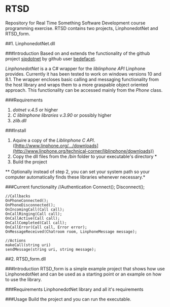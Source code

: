 # **RTSD**
Repository for Real Time Something Software Development course programming exercise.
RTSD contains two projects, LinphonedotNet and RTSD_form. 

##1. LinphonedotNet.dll

###Introduction
Based on and extends the functionality of the github project [sipdotnet](https://github.com/bedefaced/sipdotnet) by github user [bedefacet](https://github.com/bedefaced). 

*LinphonedotNet* is a a C# wrapper for the *liblinphone API* Linphone provides. Currently it has been tested to work on windows versions 10 and 8.1. The wrapper encloses basic calling and messaging functionality from the host library and wraps them to a more graspable object oriented approach. This functionality can be accessed mainly from the *Phone* class.

###Requirements
 1. *dotnet v.4.5* or higher
 2. *C liblinphone libraries v.3.90* or possibly higher
 3. *zlib.dll*
 
###Install
 1. Aquire a copy of the *Liblinphone C API*. ([http://www.linphone.org/.../downloads](http://www.linphone.org/technical-corner/liblinphone/downloads))
 2. Copy the dll files from the */bin* folder to your executable's directory *
 3. Build the project
 
** Optionally instead of step 2, you can set your system path so your computer automatically finds these libraries whenever necessary.*
	
###Current functionality
	//Authentication
	Connect();
	Disconnect();
	
	//Callbacks
	OnPhoneConnected();
	OnPhoneDisconnected();
	OnIncomingCall(Call call);
	OnCallRinging(Call call);
	OnCallActive(Call call);
	OnCallCompleted(Call call);
	OnCallError(Call call, Error error);
	OnMessageReceived(Chatroom room, LinphoneMessage message);
    		
   	//Actions
   	makeCall(string uri)
   	sendMessage(string uri, string message);

##2. RTSD_form.dll

###Introduction
RTSD_form is a simple example project that shows how use LinphonedotNet and can be used as a starting point or an example on how to use the library.

###Requirements
LinphonedotNet library and all it's requirements

###Usage
Build the project and you can run the executable.
